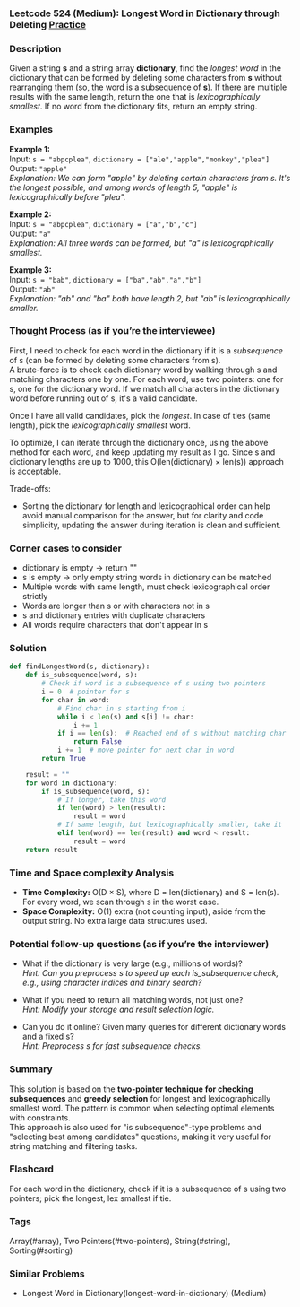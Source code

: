 ### Leetcode 524 (Medium): Longest Word in Dictionary through Deleting [Practice](https://leetcode.com/problems/longest-word-in-dictionary-through-deleting)

### Description  
Given a string **s** and a string array **dictionary**, find the *longest word* in the dictionary that can be formed by deleting some characters from **s** without rearranging them (so, the word is a subsequence of **s**). If there are multiple results with the same length, return the one that is *lexicographically smallest*. If no word from the dictionary fits, return an empty string.

### Examples  

**Example 1:**  
Input: `s = "abpcplea"`, `dictionary = ["ale","apple","monkey","plea"]`  
Output: `"apple"`  
*Explanation: We can form "apple" by deleting certain characters from s. It's the longest possible, and among words of length 5, "apple" is lexicographically before "plea".*

**Example 2:**  
Input: `s = "abpcplea"`, `dictionary = ["a","b","c"]`  
Output: `"a"`  
*Explanation: All three words can be formed, but "a" is lexicographically smallest.*

**Example 3:**  
Input: `s = "bab"`, `dictionary = ["ba","ab","a","b"]`  
Output: `"ab"`  
*Explanation: "ab" and "ba" both have length 2, but "ab" is lexicographically smaller.*

### Thought Process (as if you’re the interviewee)  
First, I need to check for each word in the dictionary if it is a *subsequence* of s (can be formed by deleting some characters from s).  
A brute-force is to check each dictionary word by walking through s and matching characters one by one. For each word, use two pointers: one for s, one for the dictionary word. If we match all characters in the dictionary word before running out of s, it's a valid candidate.

Once I have all valid candidates, pick the *longest*. In case of ties (same length), pick the *lexicographically smallest* word.

To optimize, I can iterate through the dictionary once, using the above method for each word, and keep updating my result as I go. Since s and dictionary lengths are up to 1000, this O(len(dictionary) × len(s)) approach is acceptable.

Trade-offs:
- Sorting the dictionary for length and lexicographical order can help avoid manual comparison for the answer, but for clarity and code simplicity, updating the answer during iteration is clean and sufficient.

### Corner cases to consider  
- dictionary is empty → return ""
- s is empty → only empty string words in dictionary can be matched
- Multiple words with same length, must check lexicographical order strictly
- Words are longer than s or with characters not in s
- s and dictionary entries with duplicate characters
- All words require characters that don't appear in s

### Solution

```python
def findLongestWord(s, dictionary):
    def is_subsequence(word, s):
        # Check if word is a subsequence of s using two pointers
        i = 0  # pointer for s
        for char in word:
            # Find char in s starting from i
            while i < len(s) and s[i] != char:
                i += 1
            if i == len(s):  # Reached end of s without matching char
                return False
            i += 1  # move pointer for next char in word
        return True

    result = ""
    for word in dictionary:
        if is_subsequence(word, s):
            # If longer, take this word
            if len(word) > len(result):
                result = word
            # If same length, but lexicographically smaller, take it
            elif len(word) == len(result) and word < result:
                result = word
    return result
```

### Time and Space complexity Analysis  

- **Time Complexity:** O(D × S), where D = len(dictionary) and S = len(s). For every word, we scan through s in the worst case.
- **Space Complexity:** O(1) extra (not counting input), aside from the output string. No extra large data structures used.

### Potential follow-up questions (as if you’re the interviewer)  

- What if the dictionary is very large (e.g., millions of words)?  
  *Hint: Can you preprocess s to speed up each is_subsequence check, e.g., using character indices and binary search?*

- What if you need to return all matching words, not just one?  
  *Hint: Modify your storage and result selection logic.*

- Can you do it online? Given many queries for different dictionary words and a fixed s?  
  *Hint: Preprocess s for fast subsequence checks.*

### Summary
This solution is based on the **two-pointer technique for checking subsequences** and **greedy selection** for longest and lexicographically smallest word. The pattern is common when selecting optimal elements with constraints.  
This approach is also used for "is subsequence"-type problems and "selecting best among candidates" questions, making it very useful for string matching and filtering tasks.


### Flashcard
For each word in the dictionary, check if it is a subsequence of s using two pointers; pick the longest, lex smallest if tie.

### Tags
Array(#array), Two Pointers(#two-pointers), String(#string), Sorting(#sorting)

### Similar Problems
- Longest Word in Dictionary(longest-word-in-dictionary) (Medium)